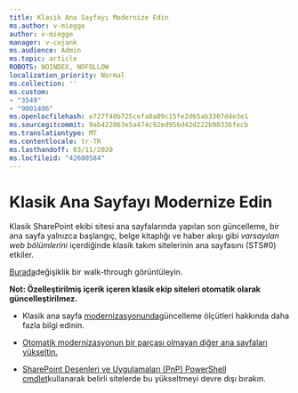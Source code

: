 ```yaml
---
title: Klasik Ana Sayfayı Modernize Edin
ms.author: v-miegge
author: v-miegge
manager: v-cojank
ms.audience: Admin
ms.topic: article
ROBOTS: NOINDEX, NOFOLLOW
localization_priority: Normal
ms.collection: ''
ms.custom:
- "3549"
- "9001496"
ms.openlocfilehash: e727f40b725cefa8a09c15fe2d65ab3307d4e3e1
ms.sourcegitcommit: 9ab422063e5a474c92ed956d42d222b90336fecb
ms.translationtype: MT
ms.contentlocale: tr-TR
ms.lasthandoff: 03/11/2020
ms.locfileid: "42600584"
---
```

# <a name="modernize-the-classic-home-page"></a>Klasik Ana Sayfayı Modernize Edin

Klasik SharePoint ekibi sitesi ana sayfalarında yapılan son güncelleme, bir ana sayfa yalnızca başlangıç, belge kitaplığı ve haber akışı gibi *varsayılan web bölümlerini* içerdiğinde klasik takım sitelerinin ana sayfasını (STS#0) etkiler.

[Burada](https://docs.microsoft.com/sharepoint/sharepointonline/media/homepage-upgrade-gif.gif)değişiklik bir walk-through görüntüleyin. 

**Not: Özelleştirilmiş içerik içeren klasik ekip siteleri otomatik olarak güncelleştirilmez.**

* Klasik ana sayfa [modernizasyonunda](https://docs.microsoft.com/sharepoint/disable-auto-modernization-classic-home-pages#why-update-classic-team-site-home-pages-to-modern)güncelleme ölçütleri hakkında daha fazla bilgi edinin.

* [Otomatik modernizasyonun bir parçası olmayan diğer ana sayfaları yükseltin.](https://docs.microsoft.com/sharepoint/dev/transform/modernize-userinterface-site-pages)

* [SharePoint Desenleri ve Uygulamaları (PnP) PowerShell cmdlet](https://docs.microsoft.com/powershell/sharepoint/sharepoint-pnp/sharepoint-pnp-cmdlets)kullanarak belirli sitelerde bu yükseltmeyi devre dışı bırakın.

